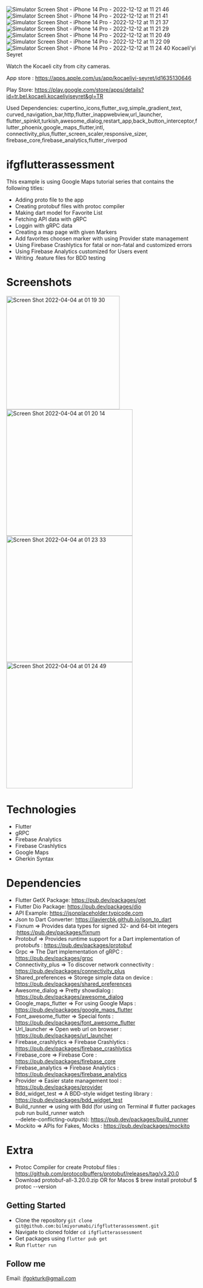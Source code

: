 ![Simulator Screen Shot - iPhone 14 Pro - 2022-12-12 at 11 21 46](https://github.com/ifgokturk/KocaeliyiSeyret/assets/102929252/1d6021d0-d2c4-4840-8783-7fe84c94b3bf)
![Simulator Screen Shot - iPhone 14 Pro - 2022-12-12 at 11 21 41](https://github.com/ifgokturk/KocaeliyiSeyret/assets/102929252/9fbdd101-74a7-420a-839b-64a9c38673a4)
![Simulator Screen Shot - iPhone 14 Pro - 2022-12-12 at 11 21 37](https://github.com/ifgokturk/KocaeliyiSeyret/assets/102929252/e036382d-ec72-4cf3-9790-a672e526f203)
![Simulator Screen Shot - iPhone 14 Pro - 2022-12-12 at 11 21 29](https://github.com/ifgokturk/KocaeliyiSeyret/assets/102929252/d77561ca-7fd2-43c3-a3a8-5e2923d9e36f)
![Simulator Screen Shot - iPhone 14 Pro - 2022-12-12 at 11 20 49](https://github.com/ifgokturk/KocaeliyiSeyret/assets/102929252/2f9471e8-0878-4662-b393-b62af1c66433)
![Simulator Screen Shot - iPhone 14 Pro - 2022-12-12 at 11 22 09](https://github.com/ifgokturk/KocaeliyiSeyret/assets/102929252/e2531a3f-c801-42ed-be90-36c68f970e02)
![Simulator Screen Shot - iPhone 14 Pro - 2022-12-12 at 11 24 40](h)
Kocaeli’yi Seyret

Watch the Kocaeli city from city cameras.

App store : https://apps.apple.com/us/app/kocaeliyi-seyret/id1635130646

Play Store: https://play.google.com/store/apps/details?id=tr.bel.kocaeli.kocaeliyiseyret&gl=TR

Used Dependencies: 
cupertino_icons,flutter_svg,simple_gradient_text,
curved_navigation_bar,http,flutter_inappwebview,url_launcher,
flutter_spinkit,turkish,awesome_dialog,restart_app,back_button_interceptor,flutter_phoenix,google_maps_flutter,intl,
connectivity_plus,flutter_screen_scaler,responsive_sizer,
firebase_core,firebase_analytics,flutter_riverpod


# ifgflutterassessment


This example is using Google Maps  tutorial series that contains the following titles:

- Adding proto file  to the app
- Creating protobuf files with protoc compiler
- Making dart model for Favorite List
- Fetching API data with gRPC
- Loggin with gRPC data
- Creating a  map page with given Markers
- Add favorites choosen marker with using Provider state management
- Using Firebase Crashlytics  for fatal or non-fatal and customized errors
- Using Firebase Analytics  customized for Users event
- Writing .feature files for BDD testing

# Screenshots
<img width="299" alt="Screen Shot 2022-04-04 at 01 19 30" src="ttps://github.com/ifgokturk/KocaeliyiSeyret/assets/102929252/7991bc09-2655-4cb5-87e3-e45cf956cf66">
<img width="333" alt="Screen Shot 2022-04-04 at 01 20 14" src="https://github-production-user-asset-6210df.s3.amazonaws.com/102929252/266867449-e2531a3f-c801-42ed-be90-36c68f970e02.png">
<img width="333" alt="Screen Shot 2022-04-04 at 01 23 33" src="https://user-images.githubusercontent.com/61537686/161451389-073d57fd-50d7-4445-aad9-3584265f99c3.png">
<img width="333" alt="Screen Shot 2022-04-04 at 01 24 49" src="https://user-images.githubusercontent.com/61537686/161451398-acffa777-317a-4b0c-8c41-587a78603d13.png">

# Technologies
- Flutter
- gRPC
- Firebase Analytics
- Firebase Crashlytics
- Google Maps
- Gherkin Syntax



# Dependencies
- Flutter GetX Package: https://pub.dev/packages/get
- Flutter Dio Package: https://pub.dev/packages/dio
- API Example:  https://jsonplaceholder.typicode.com
- Json to Dart Converter:  https://javiercbk.github.io/json_to_dart
- Fixnum => Provides data types for signed 32- and 64-bit integers :https://pub.dev/packages/fixnum
- Protobuf => Provides runtime support for a Dart implementation of protobufs : https://pub.dev/packages/protobuf
- Grpc => The Dart implementation of gRPC : https://pub.dev/packages/grpc
- Connectivity_plus => To discover network connectivity : https://pub.dev/packages/connectivity_plus
- Shared_preferences => Storege simple data on device : https://pub.dev/packages/shared_preferences
- Awesome_dialog =>  Pretty showdialog  : https://pub.dev/packages/awesome_dialog
- Google_maps_flutter => For using Google Maps : https://pub.dev/packages/google_maps_flutter
- Font_awesome_flutter => Special fonts : https://pub.dev/packages/font_awesome_flutter
- Url_launcher => Open web url on browser : https://pub.dev/packages/url_launcher
- Firebase_crashlytics => Firebase Crashlytics : https://pub.dev/packages/firebase_crashlytics
- Firebase_core => Firebase Core : https://pub.dev/packages/firebase_core
- Firebase_analytics => Firebase Analytics : https://pub.dev/packages/firebase_analytics
- Provider => Easier state management tool : https://pub.dev/packages/provider
- Bdd_widget_test => A BDD-style widget testing library : https://pub.dev/packages/bdd_widget_test
- Build_runner => using with Bdd (for using on Terminal # flutter packages pub run build_runner watch        
                --delete-conflicting-outputs): https://pub.dev/packages/build_runner  
- Mockito => APIs for Fakes, Mocks : https://pub.dev/packages/mockito

# Extra 
- Protoc Compiler for create Protobuf files :  https://github.com/protocolbuffers/protobuf/releases/tag/v3.20.0
- Download protobuf-all-3.20.0.zip 
   OR for Macos
$ brew install protobuf
$ protoc --version


## Getting Started

- Clone the repository `git clone git@github.com:bilmiyorumabi/ifgflutterassessment.git`
- Navigate to cloned folder `cd ifgflutterassessment`
- Get packages using `flutter pub get`
- Run `flutter run`

## Follow me

Email: ifgokturk@gmail.com


